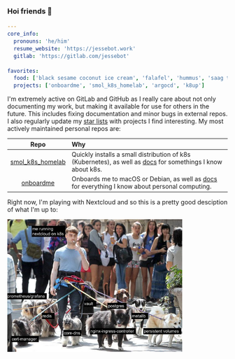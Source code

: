 ### Hoi friends 💙

```yaml
---
core_info:
  pronouns: 'he/him'
  resume_website: 'https://jessebot.work'
  gitlab: 'https://gitlab.com/jessebot'
  
favorites:
  food: ['black sesame coconut ice cream', 'falafel', 'hummus', 'saag tofu/veggie kofta']
  projects: ['onboardme', 'smol_k8s_homelab', 'argocd', 'k8up']
```

I'm extremely active on GitLab and GitHub as I really care about not only documenting my work, but making it available for use for others in the future. This includes fixing documentation and minor bugs in external repos. I also regularly update my [star lists](https://github.com/jessebot?tab=stars) with projects I find interesting. My most actively maintained personal repos are: 

|Repo|Why|
|:---:|:---|
| [smol_k8s_homelab](https://github.com/jessebot/smol_k8s_homelab) | Quickly installs a small distribution of k8s (Kubernetes), as well as [docs](https://jessebot.github.io/smol_k8s_homelab/) for somethings I know about k8s. |
| [onboardme](https://github.com/jessebot/onboardme) | Onboards me to macOS or Debian, as well as [docs](https://jessebot.github.io/onboardme) for everything I know about personal computing. |

Right now, I'm playing with Nextcloud and so this is a pretty good desciption of what I'm up to:

<img src="./nextcloud_on_k8s.jpg" width='400'>
